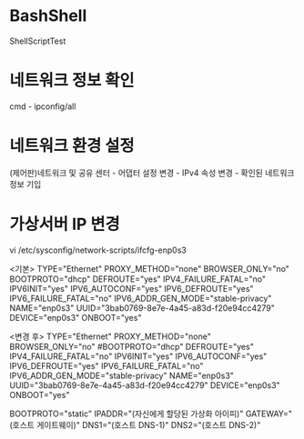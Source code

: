 # BashShell
ShellScriptTest

# 네트워크 정보 확인
cmd - ipconfig/all

# 네트워크 환경 설정
(제어판)네트워크 및 공유 센터 - 어댑터 설정 변경 - IPv4 속성 변경 - 확인된 네트워크 정보 기입

# 가상서버 IP 변경
vi /etc/sysconfig/network-scripts/ifcfg-enp0s3

<기본>
TYPE="Ethernet"
PROXY_METHOD="none"
BROWSER_ONLY="no"
BOOTPROTO="dhcp"
DEFROUTE="yes"
IPV4_FAILURE_FATAL="no"
IPV6INIT="yes"
IPV6_AUTOCONF="yes"
IPV6_DEFROUTE="yes"
IPV6_FAILURE_FATAL="no"
IPV6_ADDR_GEN_MODE="stable-privacy"
NAME="enp0s3"
UUID="3bab0769-8e7e-4a45-a83d-f20e94cc4279"
DEVICE="enp0s3"
ONBOOT="yes"

<변경 후>
TYPE="Ethernet"
PROXY_METHOD="none"
BROWSER_ONLY="no"
#BOOTPROTO="dhcp"
DEFROUTE="yes"
IPV4_FAILURE_FATAL="no"
IPV6INIT="yes"
IPV6_AUTOCONF="yes"
IPV6_DEFROUTE="yes"
IPV6_FAILURE_FATAL="no"
IPV6_ADDR_GEN_MODE="stable-privacy"
NAME="enp0s3"
UUID="3bab0769-8e7e-4a45-a83d-f20e94cc4279"
DEVICE="enp0s3"
ONBOOT="yes"

BOOTPROTO="static"
IPADDR="(자신에게 할당된 가상화 아이피)"
GATEWAY="(호스트 게이트웨이)"
DNS1="(호스트 DNS-1)"
DNS2="(호스트 DNS-2)"
